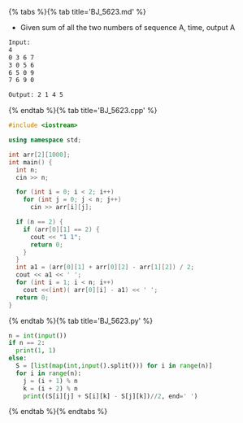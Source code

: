 {% tabs %}{% tab title='BJ_5623.md' %}

* Given sum of all the two numbers of sequence A, time, output A

```txt
Input:
4
0 3 6 7
3 0 5 6
6 5 0 9
7 6 9 0

Output: 2 1 4 5
```

{% endtab %}{% tab title='BJ_5623.cpp' %}

```cpp
#include <iostream>

using namespace std;

int arr[2][1000];
int main() {
  int n;
  cin >> n;

  for (int i = 0; i < 2; i++)
    for (int j = 0; j < n; j++)
      cin >> arr[i][j];

  if (n == 2) {
    if (arr[0][1] == 2) {
      cout << "1 1";
      return 0;
    }
  }
  int a1 = (arr[0][1] + arr[0][2] - arr[1][2]) / 2;
  cout << a1 << ' ';
  for (int i = 1; i < n; i++)
    cout <<(int)( arr[0][i] - a1) << ' ';
  return 0;
}
```

{% endtab %}{% tab title='BJ_5623.py' %}

```py
n = int(input())
if n == 2:
  print(1, 1)
else:
  S = [list(map(int,input().split())) for i in range(n)]
  for i in range(n):
    j = (i + 1) % n
    k = (i + 2) % n
    print((S[i][j] + S[i][k] - S[j][k])//2, end=' ')
```

{% endtab %}{% endtabs %}

